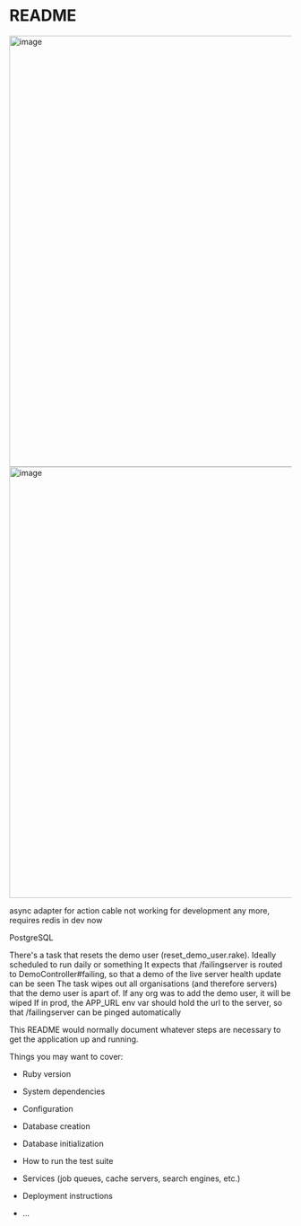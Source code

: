 # README


<img width="768" alt="image" src="https://user-images.githubusercontent.com/18317099/150864973-b6c65a57-7ea4-4fea-9ad3-04c96870cf11.png">
<img width="768" alt="image" src="https://user-images.githubusercontent.com/18317099/150865107-2a4a3d5b-bd25-4676-a98f-4d1938e33ead.png">


async adapter for action cable not working for development any more, requires redis in dev now

PostgreSQL

There's a task that resets the demo user (reset_demo_user.rake). Ideally scheduled to run daily or something
It expects that /failingserver is routed to DemoController#failing, so that a demo of the live server health update can be seen
The task wipes out all organisations (and therefore servers) that the demo user is apart of. If any org was to add the demo user, it will be wiped
If in prod, the APP_URL env var should hold the url to the server, so that /failingserver can be pinged automatically

This README would normally document whatever steps are necessary to get the
application up and running.

Things you may want to cover:

* Ruby version

* System dependencies

* Configuration

* Database creation

* Database initialization

* How to run the test suite

* Services (job queues, cache servers, search engines, etc.)

* Deployment instructions

* ...
